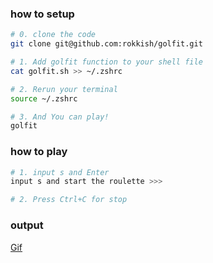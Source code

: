 ### how to setup

```sh
# 0. clone the code
git clone git@github.com:rokkish/golfit.git

# 1. Add golfit function to your shell file
cat golfit.sh >> ~/.zshrc

# 2. Rerun your terminal
source ~/.zshrc

# 3. And You can play!
golfit

```

### how to play
```sh
# 1. input s and Enter
input s and start the roulette >>> 

# 2. Press Ctrl+C for stop

```
### output
[Gif](https://user-images.githubusercontent.com/42852440/149652366-d7b752fc-c152-49ff-b0c1-a62791aca4bc.gif)
